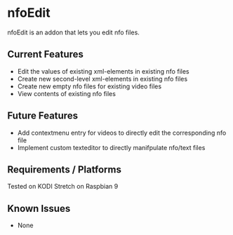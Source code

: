 nfoEdit
=======
nfoEdit is an addon that lets you edit nfo files.


Current Features
----------------
* Edit the values of existing xml-elements in existing nfo files
* Create new second-level xml-elements in existing nfo files
* Create new empty nfo files for existing video files
* View contents of existing nfo files


Future Features
----------------
* Add contextmenu entry for videos to directly edit the corresponding nfo file
* Implement custom texteditor to directly manifpulate nfo/text files


Requirements / Platforms
------------
Tested on KODI Stretch on Raspbian 9


Known Issues
------------
* None


